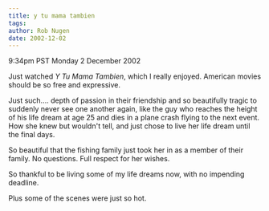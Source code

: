 ```yaml
---
title: y tu mama tambien
tags: 
author: Rob Nugen
date: 2002-12-02
---
```


<p class=date>9:34pm PST Monday 2 December 2002</p>

<p>Just watched <em>Y Tu Mama Tambien</em>, which I really enjoyed.
American movies should be so free and expressive.</p>

<p>Just such.... depth of passion in their friendship and so
beautifully tragic to suddenly never see one another again, like the
guy who reaches the height of his life dream at age 25 and dies in a
plane crash flying to the next event.  How she knew but wouldn't tell,
and just chose to live her life dream until the final days.</p>

<p>So beautiful that the fishing family just took her in as a member
of their family.  No questions.  Full respect for her wishes.</p>

<p>So thankful to be living some of my life dreams now, with no
impending deadline.</p>

<p>Plus some of the scenes were just so hot.</p>
